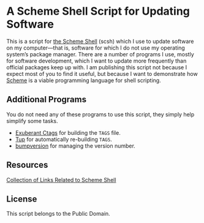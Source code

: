 A Scheme Shell Script for Updating Software
===========================================

This is a script for [the Scheme Shell][scsh] (scsh) which I use to
update software on my computer—that is, software for which I do not
use my operating system’s package manager.  There are a number of
programs I use, mostly for software development, which I want to
update more frequently than official packages keep up with.  I am
publishing this script not because I expect most of you to find it
useful, but because I want to demonstrate how [Scheme][] is a viable
programming language for shell scripting.


## Additional Programs

You do not need any of these programs to use this script, they simply
help simplify some tasks.

* [Exuberant Ctags][ctags] for building the `TAGS` file.
* [Tup][] for automatically re-building `TAGS`.
* [bumpversion][] for managing the version number.



## Resources

[Collection of Links Related to Scheme Shell](https://www.reddit.com/r/scheme/comments/3as8yr/scsh_collection_of_links_related_to_the_scheme/)


## License

This script belongs to the Public Domain.



[scsh]: http://scsh.net/
[Scheme]: http://www.schemers.org/
[ctags]: http://ctags.sourceforge.net/
[Tup]: http://gittup.org/tup/
[bumpversion]: https://github.com/peritus/bumpversion
